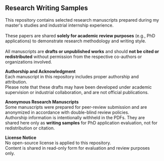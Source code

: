 ## Research Writing Samples

This repository contains selected research manuscripts prepared during my master's studies and industrial internship experience.<br>  
These papers are shared **solely for academic review purposes** (e.g., PhD applications) to demonstrate research methodology and writing style.<br>  
All manuscripts are **drafts or unpublished works** and should **not be cited or redistributed** without permission from the respective co-authors or organizations involved.  


**Authorship and Acknowledgment**  
Each manuscript in this repository includes proper authorship and attribution.  
Please note that these drafts may have been developed under academic supervision or industrial collaboration, and are not official publications.


**Anonymous Research Manuscripts**  
Some manuscripts were prepared for peer-review submission and are anonymized in accordance with double-blind review policies.  
Authorship information is intentionally withheld in the PDFs. They are shared here only as **writing samples** for PhD application evaluation, not for redistribution or citation.


**License Notice**  
No open-source license is applied to this repository.  
Content is shared in read-only form for evaluation and review purposes only.


